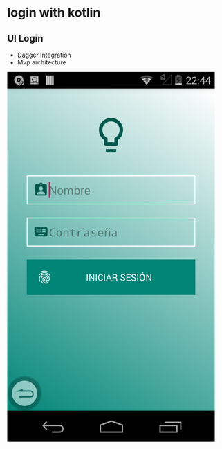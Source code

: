 # login with kotlin

## UI Login 

* Dagger Integration
* Mvp architecture

[![logo](capture/login_with_kotlin.png)](capture/login_with_kotlin.png)
